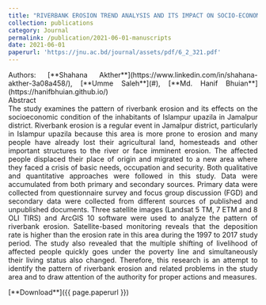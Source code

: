 ```yaml
---
title: "RIVERBANK EROSION TREND ANALYSIS AND ITS IMPACT ON SOCIO-ECONOMIC CONDITION OF THE INHABITANTS OF ISLAMPUR UPAZILA IN JAMALPUR DISTRICT"
collection: publications
category: Journal
permalink: /publication/2021-06-01-manuscripts
date: 2021-06-01
paperurl: 'https://jnu.ac.bd/journal/assets/pdf/6_2_321.pdf'
---
```

<p style="text-align: justify;">
Authors: [**Shahana Akther**](https://www.linkedin.com/in/shahana-akther-3a08a458/), [**Umme Saleh**](#), [**Md. Hanif Bhuian**](https://hanifbhuian.github.io/)
<br>
Abstract
<br>
The study examines the pattern of riverbank erosion and its effects on the socioeconomic condition of the inhabitants of Islampur upazila in Jamalpur district. Riverbank erosion is a regular event in Jamalpur district, particularly in Islampur upazila because this area is more prone to erosion and many people have already lost their agricultural land, homesteads and other important structures to the river or face imminent erosion. The affected people displaced their place of origin and migrated to a new area where they faced a crisis of basic needs, occupation and security. Both qualitative and quantitative approaches were followed in this study. Data were accumulated from both primary and secondary sources. Primary data were collected from questionnaire survey and focus group discussion (FGD) and secondary data were collected from different sources of published and unpublished documents. Three satellite images (Landsat 5 TM, 7 ETM and 8 OLI TIRS) and ArcGIS 10 software were used to analyze the pattern of riverbank erosion. Satellite-based monitoring reveals that the deposition rate is higher than the erosion rate in this area during the 1997 to 2017 study period. The study also revealed that the multiple shifting of livelihood of affected people quickly goes under the poverty line and simultaneously their living status also changed. Therefore, this research is an attempt to identify the pattern of riverbank erosion and related problems in the study area and to draw attention of the authority for proper actions and measures.
</p>
[**Download**]({{ page.paperurl }})
